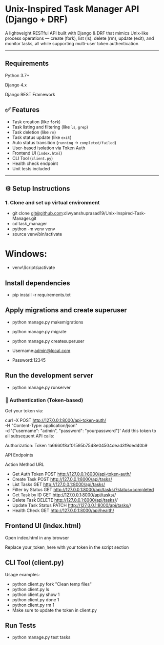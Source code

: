 # Unix-Inspired Task Manager API (Django + DRF)

A lightweight RESTful API built with Django & DRF that mimics Unix-like process operations — create (fork), list (ls), delete (rm), update (exit), and monitor tasks, all while supporting multi-user token authentication.

---

## Requirements
Python 3.7+

Django 4.x

Django REST Framework

## ✅ Features

- Task creation (like `fork`)
- Task listing and filtering (like `ls`, `grep`)
- Task deletion (like `rm`)
- Task status update (like `exit`)
- Auto status transition (`running` → `completed/failed`)
- User-based isolation via Token Auth
- Frontend UI (`index.html`)
- CLI Tool (`client.py`)
- Health check endpoint
- Unit tests included

---

## ⚙️ Setup Instructions

### 1. Clone and set up virtual environment

- git clone git@github.com:diwyanshuprasad19/Unix-Inspired-Task-Manager.git
- cd task_manager
- python -m venv venv
- source venv/bin/activate  
# Windows: 
- venv\Scripts\activate

## Install dependencies

- pip install -r requirements.txt

## Apply migrations and create superuser

- python manage.py makemigrations
- python manage.py migrate
- python manage.py createsuperuser

- Username:admin@local.com

- Password:12345

## Run the development server

- python manage.py runserver

### 🔐 Authentication (Token-based)

Get your token via:

curl -X POST http://127.0.0.1:8000/api-token-auth/ \
  -H "Content-Type: application/json" \
  -d '{"username": "admin", "password": "yourpassword"}'
Add this token to all subsequent API calls:

Authorization: Token 1a6660f8af01595b7548e04504dead3f9ded40b9

API Endpoints

Action	Method	URL

- Get Auth Token	POST	http://127.0.0.1:8000/api-token-auth/
- Create Task	POST	http://127.0.0.1:8000/api/tasks/
- List Tasks	GET	http://127.0.0.1:8000/api/tasks/
- Filter by Status	GET	http://127.0.0.1:8000/api/tasks/?status=completed
- Get Task by ID	GET	http://127.0.0.1:8000/api/tasks/<id>/
- Delete Task	DELETE	http://127.0.0.1:8000/api/tasks/<id>/
- Update Task Status	PATCH	http://127.0.0.1:8000/api/tasks/<id>/
- Health Check	GET	http://127.0.0.1:8000/api/health/


## Frontend UI (index.html)
Open index.html in any browser

Replace your_token_here with your token in the script section

## CLI Tool (client.py)
Usage examples:

- python client.py fork "Clean temp files"
- python client.py ls
- python client.py show 1
- python client.py done 1
- python client.py rm 1
- Make sure to update the token in client.py

## Run Tests

- python manage.py test tasks


